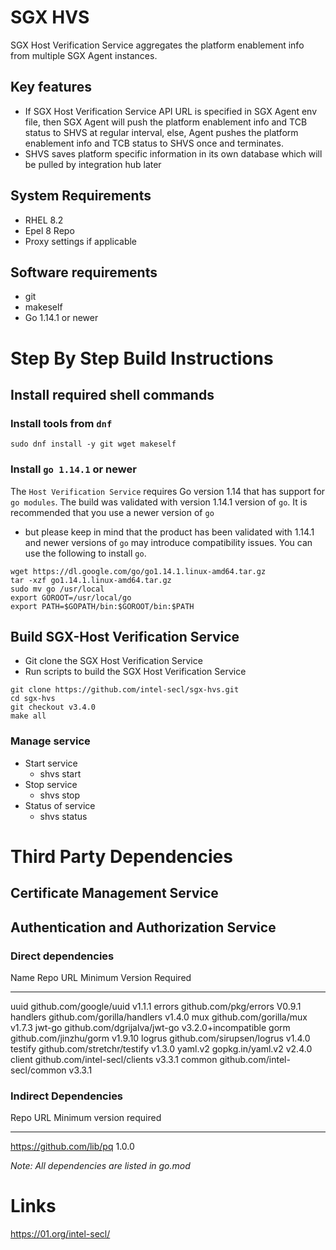 SGX HVS
=======

SGX Host Verification Service aggregates the platform enablement info from multiple SGX Agent instances.

Key features
------------

-   If SGX Host Verification Service API URL is specified in SGX Agent env file, then SGX Agent will push the platform enablement info and TCB status to SHVS at regular interval, else, Agent pushes the platform enablement info and TCB status to SHVS once and terminates.  
-   SHVS saves platform specific information in its own database which will be pulled by integration hub later

System Requirements
-------------------

-   RHEL 8.2
-   Epel 8 Repo
-   Proxy settings if applicable

Software requirements
---------------------

-   git
-   makeself
-   Go 1.14.1 or newer

Step By Step Build Instructions
===============================

Install required shell commands
-------------------------------

### Install tools from `dnf`

``` {.shell}
sudo dnf install -y git wget makeself
```

### Install `go 1.14.1` or newer

The `Host Verification Service` requires Go version 1.14 that has
support for `go modules`. The build was validated with version 1.14.1
version of `go`. It is recommended that you use a newer version of `go`
- but please keep in mind that the product has been validated with
1.14.1 and newer versions of `go` may introduce compatibility issues.
You can use the following to install `go`.

``` {.shell}
wget https://dl.google.com/go/go1.14.1.linux-amd64.tar.gz
tar -xzf go1.14.1.linux-amd64.tar.gz
sudo mv go /usr/local
export GOROOT=/usr/local/go
export PATH=$GOPATH/bin:$GOROOT/bin:$PATH
```

Build SGX-Host Verification Service
-----------------------------------

-   Git clone the SGX Host Verification Service
-   Run scripts to build the SGX Host Verification Service

``` {.shell}
git clone https://github.com/intel-secl/sgx-hvs.git
cd sgx-hvs
git checkout v3.4.0
make all
```

### Manage service

-   Start service
    -   shvs start
-   Stop service
    -   shvs stop
-   Status of service
    -   shvs status

Third Party Dependencies
========================

Certificate Management Service
------------------------------

Authentication and Authorization Service
----------------------------------------

### Direct dependencies

  Name       Repo URL                            Minimum Version Required
  ---------- ----------------------------- ------------------------------------
  uuid       github.com/google/uuid                       v1.1.1
  errors     github.com/pkg/errors                        V0.9.1
  handlers   github.com/gorilla/handlers                  v1.4.0
  mux        github.com/gorilla/mux                       v1.7.3
  jwt-go     github.com/dgrijalva/jwt-go           v3.2.0+incompatible
  gorm       github.com/jinzhu/gorm                       v1.9.10
  logrus     github.com/sirupsen/logrus                   v1.4.0
  testify    github.com/stretchr/testify                  v1.3.0
  yaml.v2    gopkg.in/yaml.v2                             v2.4.0
  client     github.com/intel-secl/clients                v3.3.1
  common     github.com/intel-secl/common                 v3.3.1

### Indirect Dependencies

  Repo URL                     Minimum version required
  --------------------------- --------------------------
  https://github.com/lib/pq             1.0.0

*Note: All dependencies are listed in go.mod*

Links
=====

<https://01.org/intel-secl/>
